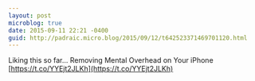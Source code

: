 ```yaml
---
layout: post
microblog: true
date: 2015-09-11 22:21 -0400
guid: http://padraic.micro.blog/2015/09/12/t642523371469701120.html
---
```

Liking this so far... Removing Mental Overhead on Your iPhone [https://t.co/YYEjt2JLKh](https://t.co/YYEjt2JLKh)
